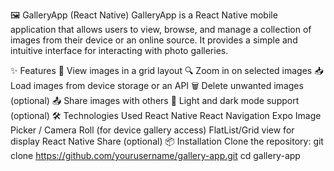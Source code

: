 🖼️ GalleryApp (React Native)
GalleryApp is a React Native mobile application that allows users to view, browse, and manage a collection of images from their device or an online source. It provides a simple and intuitive interface for interacting with photo galleries.

✨ Features
📸 View images in a grid layout
🔍 Zoom in on selected images
📥 Load images from device storage or an API
🗑️ Delete unwanted images (optional)
📤 Share images with others
🌙 Light and dark mode support (optional)
🛠️ Technologies Used
React Native
React Navigation
Expo Image Picker / Camera Roll (for device gallery access)
FlatList/Grid view for display
React Native Share (optional)
📦 Installation
Clone the repository:
git clone https://github.com/yourusername/gallery-app.git
cd gallery-app
